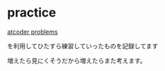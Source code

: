 # practice
[atcoder problems](https://kenkoooo.com/atcoder/)

を利用してひたすら練習していったものを記録してます


増えたら見にくそうだから増えたらまた考えます。